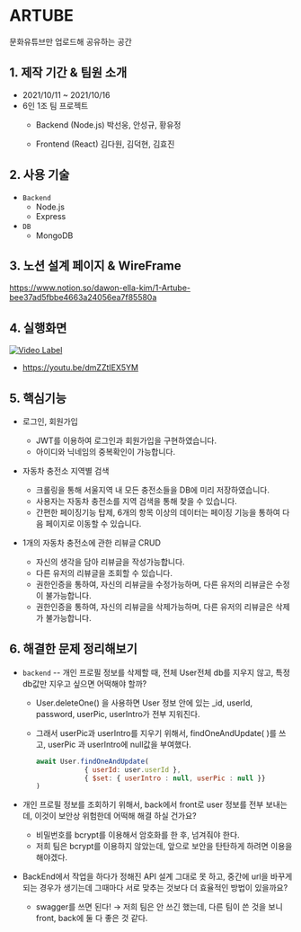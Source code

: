# ARTUBE
문화유튜브만 업로드해 공유하는 공간

## 1. 제작 기간 & 팀원 소개

- 2021/10/11 ~ 2021/10/16
- 6인 1조 팀 프로젝트
   - Backend (Node.js)
    박선웅, 안성규, 황유정
    
   - Frontend (React)
    김다원, 김덕현, 김효진

## 2. 사용 기술

- `Backend`
   - Node.js
   - Express
- `DB`
   - MongoDB


## 3. 노션 설계 페이지 & WireFrame
https://www.notion.so/dawon-ella-kim/1-Artube-bee37ad5fbbe4663a24056ea7f85580a


## 4. 실행화면
[![Video Label](http://img.youtube.com/vi/dmZZtIEX5YM/0.jpg)](https://youtu.be/dmZZtIEX5YM)
- https://youtu.be/dmZZtIEX5YM



## 5. 핵심기능

- 로그인, 회원가입
   - JWT를 이용하여 로그인과 회원가입을 구현하였습니다.
   - 아이디와 닉네임의 중복확인이 가능합니다.

- 자동차 충전소 지역별 검색
   - 크롤링을 통해 서울지역 내 모든 충전소들을 DB에 미리 저장하였습니다.
   - 사용자는 자동차 충전소를 지역 검색을 통해 찾을 수 있습니다.
   - 간편한 페이징기능 탑제, 6개의 항목 이상의 데이터는 페이징 기능을 통하여 다음 페이지로 이동할 수 있습니다.

- 1개의 자동차 충전소에 관한 리뷰글 CRUD
   - 자신의 생각을 담아 리뷰글을 작성가능합니다.
   - 다른 유저의 리뷰글을 조회할 수 있습니다.
   - 권한인증을 통하여, 자신의 리뷰글을 수정가능하며, 다른 유저의 리뷰글은 수정이 불가능합니다.
   - 권한인증을 통하여, 자신의 리뷰글을 삭제가능하며, 다른 유저의 리뷰글은 삭제가 불가능합니다.
   
## 6. 해결한 문제 정리해보기
- `backend`
   -- 개인 프로필 정보를 삭제할 때, 전체 User전체 db를 지우지 않고,  특정 db값만 지우고 싶으면 어떡해야 할까?
    - User.deleteOne() 을 사용하면 User 정보 안에 있는 _id, userId, password, userPic, userIntro가 전부 지워진다.
    - 그래서 userPic과 userIntro를 지우기 위해서, findOneAndUpdate( )를 쓰고, userPic 과 userIntro에 null값을 부여했다.
        
        ```jsx
        await User.findOneAndUpdate(
                    { userId: user.userId },
                    { $set: { userIntro : null, userPic : null }}
        )
        ```
        
- 개인 프로필 정보를 조회하기 위해서, back에서 front로 user 정보를 전부 보내는데, 이것이 보안상 위험한데 어떡해 해결 하실 건가요?
    - 비밀번호를 bcrypt를 이용해서 암호화를 한 후, 넘겨줘야 한다.
    - 저희 팀은 bcrypt를 이용하지 않았는데, 앞으로 보안을 탄탄하게 하려면 이용을 해야겠다.
- BackEnd에서 작업을 하다가 정해진 API 설계 그대로 못 하고, 중간에 url을 바꾸게 되는 경우가 생기는데 그때마다 서로 맞추는 것보다 더 효율적인 방법이 있을까요?
    - swagger를 쓰면 된다! → 저희 팀은 안 쓰긴 했는데, 다른 팀이 쓴 것을 보니 front, back에 둘 다 좋은 것 같다.
